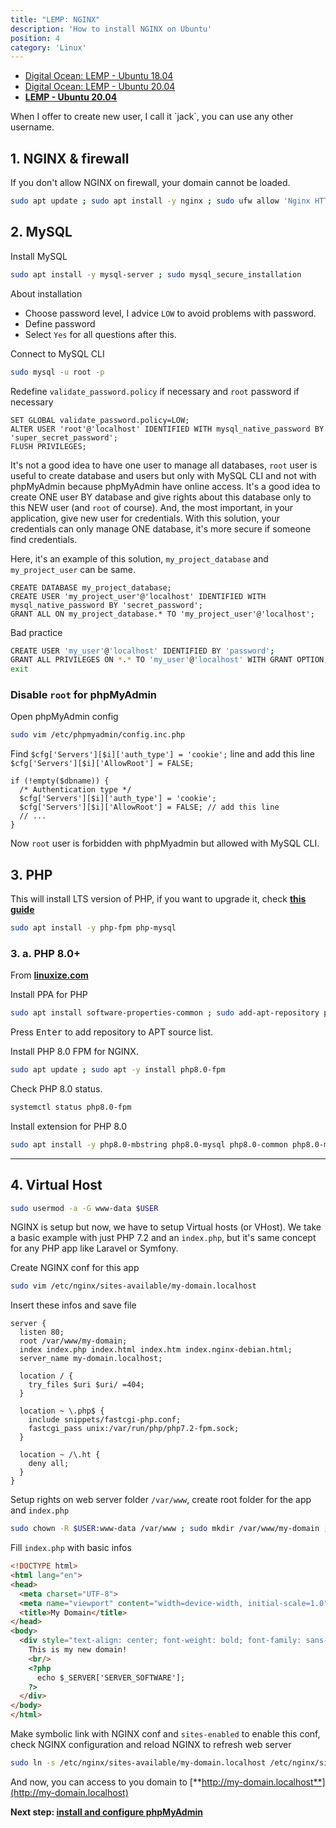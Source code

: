 ```yaml
---
title: "LEMP: NGINX"
description: 'How to install NGINX on Ubuntu'
position: 4
category: 'Linux'
---
```


- [Digital Ocean: LEMP - Ubuntu 18.04](https://www.digitalocean.com/community/tutorials/how-to-install-linux-nginx-mysql-php-lemp-stack-ubuntu-18-04)
- [Digital Ocean: LEMP - Ubuntu 20.04](https://www.digitalocean.com/community/tutorials/how-to-install-linux-nginx-mysql-php-lemp-stack-on-ubuntu-20-04)
- [**LEMP - Ubuntu 20.04**](https://www.digitalocean.com/community/tutorials/how-to-install-nginx-on-ubuntu-20-04)

<alert type="info">
When I offer to create new user, I call it `jack`, you can use any other username.
</alert>

## 1. NGINX & firewall

<alert type="warning">

If you don't allow NGINX on firewall, your domain cannot be loaded.

</alert>

```bash
sudo apt update ; sudo apt install -y nginx ; sudo ufw allow 'Nginx HTTP' ; sudo ufw allow 'Nginx HTTPS' ; sudo ufw allow 'Nginx Full'
```

## 2. MySQL

Install MySQL

```bash
sudo apt install -y mysql-server ; sudo mysql_secure_installation
```

<alert type="info"> About installation

- Choose password level, I advice `LOW` to avoid problems with password.
- Define password
- Select `Yes` for all questions after this.
</alert>

Connect to MySQL CLI

```bash
sudo mysql -u root -p
```

Redefine `validate_password.policy` if necessary and `root` password if necessary

```mysql[mysql]
SET GLOBAL validate_password.policy=LOW;
ALTER USER 'root'@'localhost' IDENTIFIED WITH mysql_native_password BY 'super_secret_password';
FLUSH PRIVILEGES;
```

It's not a good idea to have one user to manage all databases, `root` user is useful to create database and users but only with MySQL CLI and not with phpMyAdmin because phpMyAdmin have online access. It's a good idea to create ONE user BY database and give rights about this database only to this NEW user (and `root` of course). And, the most important, in your application, give new user for credentials. With this solution, your credentials can only manage ONE database, it's more secure if someone find credentials.

Here, it's an example of this solution, `my_project_database` and `my_project_user` can be same.

```mysql[mysql]
CREATE DATABASE my_project_database;
CREATE USER 'my_project_user'@'localhost' IDENTIFIED WITH mysql_native_password BY 'secret_password';
GRANT ALL ON my_project_database.* TO 'my_project_user'@'localhost';
```

<alert type="danger"> Bad practice

```bash
CREATE USER 'my_user'@'localhost' IDENTIFIED BY 'password';
GRANT ALL PRIVILEGES ON *.* TO 'my_user'@'localhost' WITH GRANT OPTION;
exit
```

</alert>

### Disable `root` for phpMyAdmin

Open phpMyAdmin config

```bash
sudo vim /etc/phpmyadmin/config.inc.php
```

Find `$cfg['Servers'][$i]['auth_type'] = 'cookie';` line and add this line `$cfg['Servers'][$i]['AllowRoot'] = FALSE;`

```php[/etc/phpmyadmin/config.inc.php]
if (!empty($dbname)) {
  /* Authentication type */
  $cfg['Servers'][$i]['auth_type'] = 'cookie';
  $cfg['Servers'][$i]['AllowRoot'] = FALSE; // add this line
  // ...
}
```

Now `root` user is forbidden with phpMyadmin but allowed with MySQL CLI.

## 3. PHP

This will install LTS version of PHP, if you want to upgrade it, check [**this guide**](/guides/linux/php/setup/)

```bash
sudo apt install -y php-fpm php-mysql
```

### 3. a. PHP 8.0+

From [**linuxize.com**](https://linuxize.com/post/how-to-install-php-8-on-ubuntu-20-04)

Install PPA for PHP

```bash
sudo apt install software-properties-common ; sudo add-apt-repository ppa:ondrej/php
```

Press <kbd>Enter</kbd> to add repository to APT source list.

Install PHP 8.0 FPM for NGINX.

```bash
sudo apt update ; sudo apt -y install php8.0-fpm
```

Check PHP 8.0 status.

```bash
systemctl status php8.0-fpm
```

Install extension for PHP 8.0

```bash
sudo apt install -y php8.0-mbstring php8.0-mysql php8.0-common php8.0-mysql php8.0-xml php8.0-curl php8.0-gd php8.0-imagick php8.0-cli php8.0-dev php8.0-imap php8.0-mbstring php8.0-opcache php8.0-soap php8.0-zip php8.0-intl
```

---

## 4. Virtual Host

```bash
sudo usermod -a -G www-data $USER
```

NGINX is setup but now, we have to setup Virtual hosts (or VHost). We take a basic example with just PHP 7.2 and an `index.php`, but it's same concept for any PHP app like Laravel or Symfony.

Create NGINX conf for this app

```bash
sudo vim /etc/nginx/sites-available/my-domain.localhost
```

Insert these infos and save file

```nginx
server {
  listen 80;
  root /var/www/my-domain;
  index index.php index.html index.htm index.nginx-debian.html;
  server_name my-domain.localhost;

  location / {
    try_files $uri $uri/ =404;
  }

  location ~ \.php$ {
    include snippets/fastcgi-php.conf;
    fastcgi_pass unix:/var/run/php/php7.2-fpm.sock;
  }

  location ~ /\.ht {
    deny all;
  }
}
```

Setup rights on web server folder `/var/www`, create root folder for the app and `index.php`

```bash
sudo chown -R $USER:www-data /var/www ; sudo mkdir /var/www/my-domain ; sudo touch /var/www/my-domain/index.php ; sudo vim /var/www/my-domain/index.php
```

Fill `index.php` with basic infos

```html
<!DOCTYPE html>
<html lang="en">
<head>
  <meta charset="UTF-8">
  <meta name="viewport" content="width=device-width, initial-scale=1.0">
  <title>My Domain</title>
</head>
<body>
  <div style="text-align: center; font-weight: bold; font-family: sans-serif; margin: 5rem 0">
    This is my new domain!
    <br/>
    <?php
      echo $_SERVER['SERVER_SOFTWARE'];
    ?>
  </div>
</body>
</html>
```

Make symbolic link with NGINX conf and `sites-enabled` to enable this conf, check NGINX configuration and reload NGINX to refresh web server

```bash
sudo ln -s /etc/nginx/sites-available/my-domain.localhost /etc/nginx/sites-enabled ; sudo nginx -t ; sudo service nginx reload
```

And now, you can access to you domain to [**http://my-domain.localhost**](http://my-domain.localhost)

**Next step: [install and configure phpMyAdmin](/guides/linux/phpmyadmin)**
